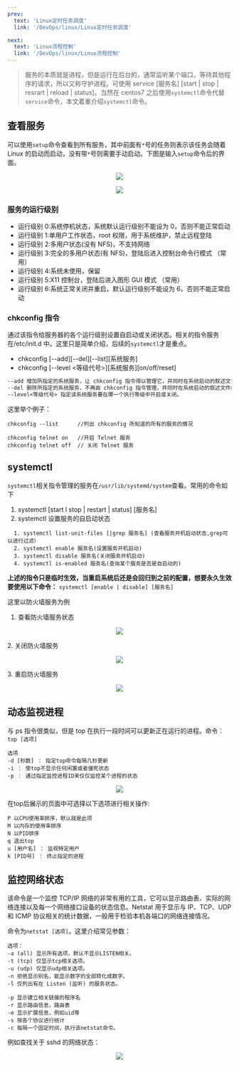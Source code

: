```yaml
---
prev:
  text: 'Linux定时任务调度'
  link: '/DevOps/linux/Linux定时任务调度'

next:
  text: 'Linux流程控制'
  link: '/DevOps/linux/Linux流程控制'
---
```



> 服务的本质就是进程，但是运行在后台的，通常监听某个端口，等待其他程序的请求，所以又称守护进程。可使用 service [服务名] [start | stop | resrart | reload | status]。当然在 centos7 之后使用`systemctl`命令代替`service`命令，本文着重介绍`systemctl`命令。

## 查看服务

可以使用`setup`命令查看到所有服务，其中前面有`*`号的任务则表示该任务会随着 Linux 的启动而启动，没有带`*`号则需要手动启动。下图是输入`setup`命令后的界面。

<p align = 'center'>
<img src="https://img2.imgtp.com/2024/05/05/dJNub4Vq.PNG"  />
</p>
<p align = 'center'>
<img src="https://img2.imgtp.com/2024/05/05/jU1Ux9lD.PNG" />
</p>

### 服务的运行级别

- 运行级别 0:系统停机状态，系统默认运行级别不能设为 0，否则不能正常启动
- 运行级别 1:单用户工作状态，root 权限，用于系统维护，禁止远程登陆
- 运行级别 2:多用户状态(没有 NFS)，不支持网络
- 运行级别 3:完全的多用户状态(有 NFS)，登陆后进入控制台命令行模式 （常用）
- 运行级别 4:系统未使用，保留
- 运行级别 5:X11 控制台，登陆后进入图形 GUI 模式 （常用）
- 运行级别 6:系统正常关闭并重启，默认运行级别不能设为 6，否则不能正常启动

### chkconfig 指令

通过该指令给服务器的各个运行级别设置自启动或关闭状态。相关的指令服务在/etc/init.d 中。这里只是简单介绍，后续的`systemctl`才是重点。

- chkconfig [--add][--del][--list][系统服务]
- chkconfig [--level <等级代号>][系统服务][on/off/reset]

```txt
--add 增加所指定的系统服务，让 chkconfig 指令得以管理它，并同时在系统启动的叙述文件内增加相关数据。
--del 删除所指定的系统服务，不再由 chkconfig 指令管理，并同时在系统启动的叙述文件内删除相关数据。
--level<等级代号> 指定读系统服务要在哪一个执行等级中开启或关闭。
```

这里举个例子：

```shell
chkconfig --list      //列出 chkconfig 所知道的所有的服务的情况

chkconfig telnet on   //开启 Telnet 服务
chkconfig telnet off  // 关闭 Telnet 服务
```

## systemctl

`systemctl`相关指令管理的服务在`/usr/lib/systemd/system`查看。常用的命令如下

1. systemctl [start l stop | restart | status] [服务名]
2. systemctl 设置服务的自启动状态

```shell
  1. systemctl list-unit-files [|grep 服务名] (查看服务开机启动状态,grep可以进行过滤）
  2. systemctl enable 服务名(设置服务开机启动)
  3. systemctl disable 服务名(关闭服务开机启动)
  4. systemctl is-enabled 服务名(查询某个服务是否是自启动的)
```

**上述的指令只是临时生效，当重启系统后还是会回归到之前的配置，想要永久生效要使用以下命令：**
`systemctl [enable | disable] [服务名]`

这里以防火墙服务为例

1. 查看防火墙服务状态
<p align = 'center'>
<img src="https://img2.imgtp.com/2024/05/05/ZCKAsTJX.png" />
</p>
2. 关闭防火墙服务
<p align = 'center'>
<img src="https://img2.imgtp.com/2024/05/05/WkMo48gr.png" />
</p>
3. 重启防火墙服务
<p align = 'center'>
<img src="https://img2.imgtp.com/2024/05/05/LziSrjmJ.png" />
</p>

## 动态监视进程

与 ps 指令很类似，但是 top 在执行一段时间可以更新正在运行的进程。命令：`top [选项]`

```shell
选项
-d [秒数] ： 指定top命令每隔几秒更新
-i ： 使top不显示任何闲置或者僵死状态
-p ： 通过指定监控进程ID来仅仅监控某个进程的状态
```

<p align = 'center'>
<img src="https://img2.imgtp.com/2024/05/05/KlJIaKx7.png" />
</p>
在top后展示的页面中可选择以下选项进行相关操作:

```shell
P 以CPU使用率排序，默认就是此项
M 以内存的使用率排序
N 以PID排序
q 退出top
u [用户名] ： 监视特定用户
k [PID号] ： 终止指定的进程
```

## 监控网络状态

该命令是一个监控 TCP/IP 网络的非常有用的工具，它可以显示路由表、实际的网络连接以及每一个网络接口设备的状态信息。Netstat 用于显示与 IP、TCP、UDP 和 ICMP 协议相关的统计数据，一般用于检验本机各端口的网络连接情况。

命令为`netstat [选项]`。这里介绍常见参数：

```shell
选项：
-a (all) 显示所有选项，默认不显示LISTEN相关。
-t (tcp) 仅显示tcp相关选项。
-u (udp) 仅显示udp相关选项。
-n 拒绝显示别名，能显示数字的全部转化成数字。
-l 仅列出有在 Listen (监听) 的服务状态。

-p 显示建立相关链接的程序名
-r 显示路由信息，路由表
-e 显示扩展信息，例如uid等
-s 按各个协议进行统计
-c 每隔一个固定时间，执行该netstat命令。
```

例如查找关于 sshd 的网络状态：

<p align = 'center'>
<img src="https://img2.imgtp.com/2024/05/05/ZR5SEkKu.png" />
</p>
